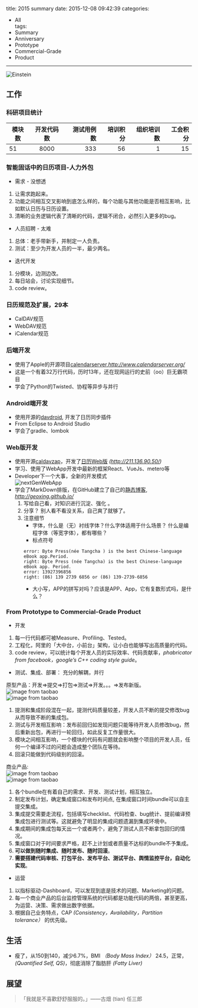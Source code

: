 title: 2015 summary
date: 2015-12-08 09:42:39
categories: 
- All   
tags: 
- Summary
- Anniversary
- Prototype
- Commercial-Grade
- Product
---

![Einstein](https://raw.githubusercontent.com/geoxing/photos/master/Einstein.jpg)


<!-- toc -->


## 工作

### 科研项目统计 

|模块数|开发代码数|测试用例数|培训积分|组织培训数|工会积分|
|----- |:------:|-------:|------:|--------:|------:|
|51|8000|333|56|1|15|

### 智能固话中的日历项目-人力外包

- 需求 - 没想透
 1. 让需求跑起来。
 2. 功能之间相互交叉影响到底怎么样的，每个功能与其他功能是否相互影响，比如默认日历与日历设置。
 3. 清晰的业务逻辑代表了清晰的代码，逻辑不闭合，必然引入更多的bug。
- 人员招聘 - 太难
 1. 总体：老手带新手，并制定一人负责。
 2. 测试：至少为开发人员的一半，最少两名。
- 迭代开发
 1. 分模块，边测边改。
 2. 每日站会，讨论实现细节。
 3. code review。
 
 <!-- more --> 
 
### 日历规范及扩展，29本

- CalDAV规范
- WebDAV规范
- iCalendar规范

### 后端开发

- 使用了Apple的开源项目[calendarserver](http://www.calendarserver.org/),*http://www.calendarserver.org/*
- 这是一个有着32万行代码，历时13年，还在现网运行的史前（oo）巨无霸项目
- 学会了Python的Twisted、协程等异步与并行

### Android端开发

- 使用开源的[davdroid](https://davdroid.bitfire.at/what-is-davdroid), 开发了日历同步插件
- From Eclipse to Android Studio
- 学会了gradle、lombok

### Web版开发

- 使用开源[caldavzap](http://www.inf-it.com/open-source/clients/caldavzap/)，开发了[日历Web版](http://211.136.90.50/) *(http://211.136.90.50/)*
- 学习、使用了WebApp开发中最新的框架React、VueJs、metero等
- Developer下一个大事，全新的开发模式  
![nextGenWebApp](https://raw.githubusercontent.com/geoxing/photos/master/nextgenwebpp.jpg)
- 学会了MarkDown排版，在GitHub建立了自己的[静态博客](http://geoxing.github.io/), *http://geoxing.github.io/*  
  1. 写给自己看，对知识进行沉淀、强化  。
  2. 分享？ 别人看不看没关系，自己爽了就够了。  
  3. 注意细节
     - 字体，什么是（无）衬线字体？什么字体适用于什么场景？ 什么是编程字体（等宽字体），都有哪些？
     - 标点符号
     ```
     error: Byte Press(née Tangcha ) is the best Chinese-language eBook app.Period.
     right: Byte Press (née Tangcha) is the best Chinese-language eBook app. Period.
     error: 13927396856
     right: (86) 139 2739 6856 or (86) 139-2739-6856
     ```
     - 大小写，APP的拼写对吗？应该是APP、App，它有复数形式吗，是什么？

### From Prototype to Commercial-Grade Product 
- 开发
 1. 每一行代码都可被Measure、Profiling、Tested。
 2. 工程化，阿里的「大中台，小前台」架构，让小白也能够写出高质量的代码。
 3. code review，可以统计每个开发人员的实际效率、代码贡献率，*phabricator from facebook，google’s C++ coding style guide*。
- 测试、集成、部署： 充分的解耦，并行   

 原型产品：开发=>提交=>打包=>测试=>开发。。。=>发布新版。  
![image from taobao ](https://raw.githubusercontent.com/geoxing/photos/master/ci1.png)  
![image from taobao ](https://raw.githubusercontent.com/geoxing/photos/master/ci1p.png)
 1. 提测和集成阶段混在一起，提测代码质量较差，开发人员不断的提交修改bug从而导致不断的集成包。
 2. 测试与开发相互影响：发布前回归如发现问题只能等待开发人员修改bug，然后重新出包，再进行一轮回归，如此反复工作量很大。
 2. 模块之间相互影响，一个模块的代码有问题就会影响整个项目的开发人员，任何一个编译不过的问题会造成整个团队在等待。
 3. 回滚只能做到代码级别的回滚。
 
 商业产品:  
![image from taobao ](https://raw.githubusercontent.com/geoxing/photos/master/ci3.png)  
![image from taobao ](https://raw.githubusercontent.com/geoxing/photos/master/ci3p.png)
 1. 各个bundle在有着自己的需求、开发、测试计划，相互独立。
 2. 制定发布计划，确定集成窗口和发布时间点, 在集成窗口时间bundle可以自主提交集成。
 3. 集成提交需要走流程，包括填写checklist、代码检查、bug统计、提前编译预集成包进行测试等。这就避免了明显的集成问题遗漏到集成环境中。
 4. 集成期间的集成包每天出一个或者两个，避免了测试人员不断拿包回归的情况。
 5. 集成窗口对于时间要求严格，赶不上计划或者质量不达标的bundle不予集成。
 6. **可以做到随时集成、随时发布、随时回滚**。
 7. **需要搭建代码审核、打包平台、发布平台、测试平台、舆情监控平台，自动化实现**。

- 运营
 1. 以指标驱动-Dashboard，可以发现到底是技术的问题、Marketing的问题。
 2. 每一个商业产品的后台监控管理系统的代码都是功能代码的两倍，甚至更高，为运营、决策、需求做出数字依据。
 3. 根据自己业务特点，CAP *(Consistency，Availability，Partition tolerance）* 的优先级。

## 生活

- 瘦了，从150到140，减少6.7%，BMI *（Body Mass Index）* 24.5，正常， *(Quantified Self, QS)*，彻底消除了脂肪肝 *(Fatty Liver)*

## 展望
 > 「我就是不喜歡舒舒服服的。」——古畑 (tian) 任三郎 
